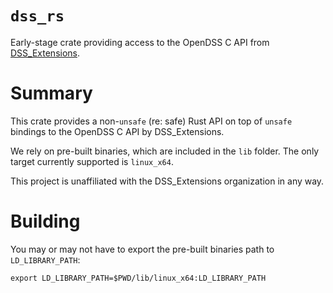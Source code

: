 # `dss_rs`

Early-stage crate providing access to the OpenDSS C API from [DSS_Extensions][DSS_EXTENSIONS].


# Summary

This crate provides a non-`unsafe` (re: safe) Rust API on top of `unsafe` bindings to the OpenDSS C API by DSS_Extensions.

We rely on pre-built binaries, which are included in the `lib` folder. The only target currently supported is `linux_x64`.

This project is unaffiliated with the DSS_Extensions organization in any way.


# Building

You may or may not have to export the pre-built binaries path to `LD_LIBRARY_PATH`:
```
export LD_LIBRARY_PATH=$PWD/lib/linux_x64:LD_LIBRARY_PATH
```

[DSS_EXTENSIONS]:https://github.com/dss-extensions/dss_capi

